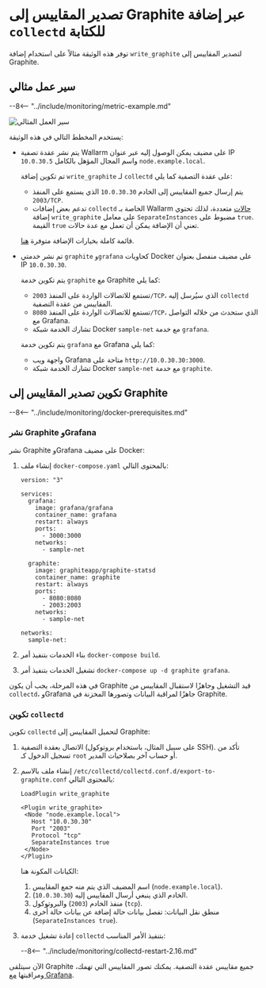 [img-write-plugin-graphite]:    ../../images/monitoring/write-plugin-graphite.png

[doc-grafana]:                  working-with-grafana.md

[link-docker-ce]:               https://docs.docker.com/install/
[link-docker-compose]:          https://docs.docker.com/compose/install/
[link-collectd-naming]:         https://collectd.org/wiki/index.php/Naming_schema
[link-write-plugin]:            https://www.collectd.org/documentation/manpages/collectd.conf.html#plugin_write_graphite

#   تصدير المقاييس إلى Graphite عبر إضافة `collectd` للكتابة

توفر هذه الوثيقة مثالاً على استخدام إضافة `write_graphite` لتصدير المقاييس إلى Graphite.

##  سير عمل مثالي

--8<-- "../include/monitoring/metric-example.md"

![سير العمل المثالي][img-write-plugin-graphite]

يستخدم المخطط التالي في هذه الوثيقة:
*   يتم نشر عقدة تصفية Wallarm على مضيف يمكن الوصول إليه عبر عنوان IP `10.0.30.5` واسم المجال المؤهل بالكامل `node.example.local`.

    تم تكوين إضافة `write_graphite` لـ `collectd` على عقدة التصفية كما يلي:

      *   يتم إرسال جميع المقاييس إلى الخادم `10.0.30.30` الذي يستمع على المنفذ `2003/TCP`.
      *   تدعم بعض إضافات `collectd` الخاصة بـ Wallarm [حالات][link-collectd-naming] متعددة، لذلك تحتوي إضافة `write_graphite` على معامل `SeparateInstances` مضبوط على `true`. القيمة `true` تعني أن الإضافة يمكن أن تعمل مع عدة حالات.
    
    قائمة كاملة بخيارات الإضافة متوفرة [هنا][link-write-plugin].
    
*   تم نشر خدمتي `graphite` و`grafana` كحاويات Docker على مضيف منفصل بعنوان IP `10.0.30.30`.
    
    يتم تكوين خدمة `graphite` مع Graphite كما يلي:

      *   تستمع للاتصالات الواردة على المنفذ `2003/TCP`، الذي سيُرسل إليه `collectd` المقاييس من عقدة التصفية.
      *   تستمع للاتصالات الواردة على المنفذ `8080/TCP`، الذي ستحدث من خلاله التواصل مع Grafana.
      *   تشارك الخدمة شبكة Docker `sample-net` مع خدمة `grafana`.

    يتم تكوين خدمة `grafana` مع Grafana كما يلي:

      *   واجهة ويب Grafana متاحة على `http://10.0.30.30:3000`.
      *   تشارك الخدمة شبكة Docker `sample-net` مع خدمة `graphite`.

##  تكوين تصدير المقاييس إلى Graphite

--8<-- "../include/monitoring/docker-prerequisites.md"

### نشر Graphite وGrafana

نشر Graphite وGrafana على مضيف Docker:
1.  إنشاء ملف `docker-compose.yaml` بالمحتوى التالي:
    
    ```
    version: "3"
    
    services:
      grafana:
        image: grafana/grafana
        container_name: grafana
        restart: always
        ports:
          - 3000:3000
        networks:
          - sample-net
    
      graphite:
        image: graphiteapp/graphite-statsd
        container_name: graphite
        restart: always
        ports:
          - 8080:8080
          - 2003:2003
        networks:
          - sample-net
    
    networks:
      sample-net:
    ```
    
2.  بناء الخدمات بتنفيذ أمر `docker-compose build`.
    
3.  تشغيل الخدمات بتنفيذ أمر `docker-compose up -d graphite grafana`.
    
في هذه المرحلة، يجب أن يكون Graphite قيد التشغيل وجاهزًا لاستقبال المقاييس من `collectd`، وGrafana جاهزًا لمراقبة البيانات وتصورها المخزنة في Graphite.

### تكوين `collectd`

تكوين `collectd` لتحميل المقاييس إلى Graphite:
1.  الاتصال بعقدة التصفية (على سبيل المثال، باستخدام بروتوكول SSH). تأكد من تسجيل الدخول كـ `root` أو حساب آخر بصلاحيات المدير.
2.  إنشاء ملف بالاسم `/etc/collectd/collectd.conf.d/export-to-graphite.conf` بالمحتوى التالي:
    
    ```
    LoadPlugin write_graphite
    
    <Plugin write_graphite>
     <Node "node.example.local">
       Host "10.0.30.30"
       Port "2003"
       Protocol "tcp"
       SeparateInstances true
     </Node>
    </Plugin>
    ```
    
    الكيانات المكونة هنا:
    
    1.  اسم المضيف الذي يتم منه جمع المقاييس (`node.example.local`).
    2.  الخادم الذي ينبغي أرسال المقاييس إليه (`10.0.30.30`).
    3.  منفذ الخادم (`2003`) والبروتوكول (`tcp`).
    4.  منطق نقل البيانات: تفصل بيانات حالة إضافة عن بيانات حالة أُخرى (`SeparateInstances true`).
    
3.  إعادة تشغيل خدمة `collectd` بتنفيذ الأمر المناسب:

    --8<-- "../include/monitoring/collectd-restart-2.16.md"

الآن سيتلقى Graphite جميع مقاييس عقدة التصفية. يمكنك تصور المقاييس التي تهمك، ومراقبتها [مع Grafana][doc-grafana].